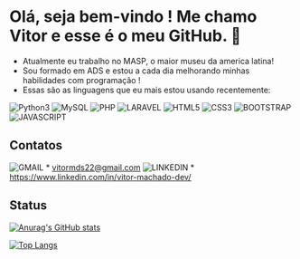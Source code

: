 # Olá, seja bem-vindo ! Me chamo Vitor e esse é o meu GitHub. 👋

* Atualmente eu trabalho no MASP, o maior museu da america latina!
* Sou formado em ADS e estou a cada dia melhorando minhas habilidades com programação ! 
* Essas são as linguagens que eu mais estou usando recentemente:

![Python3](https://img.shields.io/badge/Python-3776AB?style=for-the-badge&logo=python&logoColor=white)
![MySQL](https://img.shields.io/badge/MySQL-00000F?style=for-the-badge&logo=mysql&logoColor=white)
![PHP](https://img.shields.io/badge/PHP-777BB4?style=for-the-badge&logo=php&logoColor=white)
![LARAVEL](https://img.shields.io/badge/Laravel-FF2D20?style=for-the-badge&logo=laravel&logoColor=white)
![HTML5](https://img.shields.io/badge/HTML5-E34F26?style=for-the-badge&logo=html5&logoColor=white)
![CSS3](https://img.shields.io/badge/CSS3-1572B6?style=for-the-badge&logo=css3&logoColor=white)
![BOOTSTRAP](https://img.shields.io/badge/Bootstrap-563D7C?style=for-the-badge&logo=bootstrap&logoColor=white)
![JAVASCRIPT](https://img.shields.io/badge/JavaScript-F7DF1E?style=for-the-badge&logo=javascript&logoColor=black)

## Contatos

![GMAIL](https://img.shields.io/badge/Gmail-D14836?style=for-the-badge&logo=gmail&logoColor=white) 
    * vitormds22@gmail.com
![LINKEDIN](https://img.shields.io/badge/LinkedIn-0077B5?style=for-the-badge&logo=linkedin&logoColor=white) 
    * <https://www.linkedin.com/in/vitor-machado-dev/>

## Status
[![Anurag's GitHub stats](https://github-readme-stats.vercel.app/api?username=vitormds22&show_icons=true&theme=dark)](https://github.com/anuraghazra/github-readme-stats)

[![Top Langs](https://github-readme-stats.vercel.app/api/top-langs/?username=vitormds22&layout=compact)](https://github.com/anuraghazra/github-readme-stats)
